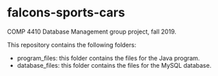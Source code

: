 # falcons-sports-cars
COMP 4410 Database Management group project, fall 2019.  

This repository contains the following folders:  
- program_files: this folder contains the files for the Java program.  
- database_files: this folder contains the files for the MySQL database.
